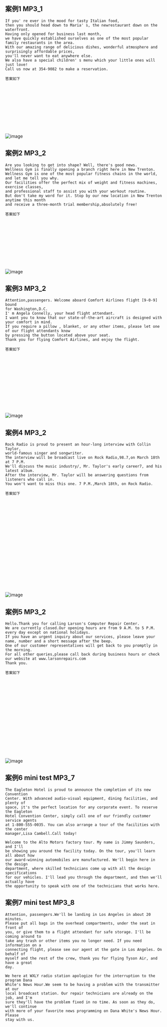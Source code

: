 ## 案例1 MP3_1

```
If you' re ever in the mood for tasty Italian food,
then you should head down to Maria' s, the newrestaurant down on the waterfront. 
Having only opened for business last month,
we have quickly established ourselves as one of the most popular
family restaurants in the area. 
With our amazing range of delicious dishes, wonderful atmosphere and surprisingly affordable prices, 
you'll never want to eat anywhere else.
We also have a special children' s menu which your little ones will just love!
Call us now at 354-9082 to make a reservation.
```


```
答案如下












```
![image](https://user-images.githubusercontent.com/2299635/180642165-7eab13e8-0598-4347-9b8b-17c8e01e9a0a.png)



## 案例2 MP3_2

```
Are you looking to get into shape? Well, there's good news.
Wellness Gym is finally opening a branch right here in New Trenton.
Wellness Gym is one of the most popular fitness chains in the world, and let me tell you why.
Our facilities offer the perfect mix of weight and fitness machines, exercise classes,
and professional staff to assist you with your workout routine.
But don't take my word for it. Stop by our new location in New Trenton anytime this month 
and receive a three-month trial membership,absolutely free!
```


```
答案如下












```
![image](https://user-images.githubusercontent.com/2299635/180642108-2c9dd8b8-948a-4317-aadf-02df15b3d63d.png)





## 案例3 MP3_2

```
Attention,passengers. Welcome aboard Comfort Airlines flight [9-0-9] bound
for Washington,D.C.
I' m Angela Connelly, your head flight attendant. 
I want you to know that our state-of-the-art aircraft is designed with your comfort in mind.
If you require a pillow , blanket, or any other items, please let one of our flight attendants know 
by pressing the button located above your seat.
Thank you for flying Comfort Airlines, and enjoy the flight.
```



```
答案如下














```

![image](https://user-images.githubusercontent.com/2299635/180642085-9b13e099-0f13-4008-9597-db39cc4cc13c.png)



## 案例4 MP3_2

```
Rock Radio is proud to present an hour-long interview with Collin Taylor,
world-famous singer and songwriter.
The interview will be broadcast live on Rock Radio,98.7,on March 18th at 7 P.M.
We'll discuss the music industry/, Mr. Taylor's early career7, and his latest album.  
After the interview, Mr. Taylor will be answering questions from listeners who call in.
You won't want to miss this one. 7 P.M.,March 18th, on Rock Radio.
```



```
答案如下






















```
![image](https://user-images.githubusercontent.com/2299635/180642265-f3ca33fd-6549-4803-9ea8-ba3f47d9b355.png)




## 案例5 MP3_2

```
Hello.Thank you for calling Larson's Computer Repair Center.
We are currently closed.Our opening hours are from 9 A.M. to 5 P.M. every day except on national holidays.
If you have an urgent inquiry about our services, please leave your name, number and a short message after the beep. 
One of our customer representatives will get back to you promptly in the morning.
For all other queries,please call back during business hours or check our website at www.larsonrepairs.com
Thank you.
```

```
答案如下



















```

![image](https://user-images.githubusercontent.com/2299635/180642404-b455373e-4d63-4113-a195-2511c70d71ab.png)


## 案例6 mini test MP3_7

```
The Eagleton Hotel is proud to announce the completion of its new Convention
Center. With advanced audio-visual equipment, dining facilities, and plenty of
space, it's the perfect location for any corporate event. To reserve the Eagleton
Hotel Convention Center, simply call one of our friendly customer service agents
at 1-800-555-0035. You can also arrange a tour of the facilities with the center
manager,Lisa Cambell.Call today!
```

```
Welcome to the Alto Motors factory tour. My name is Jimmy Saunders, and I'll
be showing you around the facility today. On the tour, you'll learn all about how
our award-winning automobiles are manufactured. We'll begin here in the design
department, where skilled technicians come up with all the design specifications
for our vehicles. I'll lead you through the department, and then we'll actually have
the opportunity to speak with one of the technicians that works here.
```

## 案例7 mini test MP3_8

```
Attention, passengers.We'll be landing in Los Angeles in about 20 minutes.
Please put all bags in the overhead compartments, under the seat in front of
you, or give them to a flight attendant for safe storage. I'll be coming around to
take any trash or other items you no longer need. If you need information on a
connecting flight, please see our agent at the gate in Los Angeles. On behalf of
myself and the rest of the crew, thank you for flying Tyson Air, and have a great
day.
```

```
We here at WXLY radio station apologize for the interruption to the program Dana
White's News Hour.We seem to be having a problem with the transmitter at our
local broadcast station. Our repair technicians are already on the job, and I'm
sure they'll have the problem fixed in no time. As soon as they do, we'll continue
with more of your favorite news programming on Dana White's News Hour. Please
stay with us.
```
